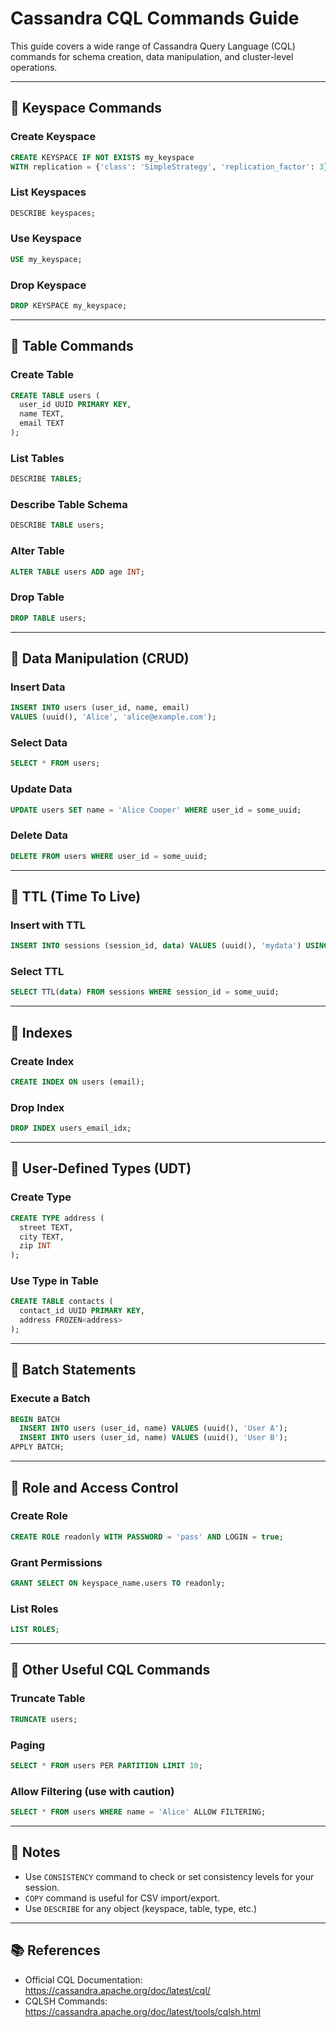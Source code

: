 
# Cassandra CQL Commands Guide

This guide covers a wide range of Cassandra Query Language (CQL) commands for schema creation, data manipulation, and cluster-level operations.

---

## 🔸 Keyspace Commands

### Create Keyspace
```sql
CREATE KEYSPACE IF NOT EXISTS my_keyspace
WITH replication = {'class': 'SimpleStrategy', 'replication_factor': 3};
```

### List Keyspaces
```sql
DESCRIBE keyspaces;
```

### Use Keyspace
```sql
USE my_keyspace;
```

### Drop Keyspace
```sql
DROP KEYSPACE my_keyspace;
```

---

## 🔸 Table Commands

### Create Table
```sql
CREATE TABLE users (
  user_id UUID PRIMARY KEY,
  name TEXT,
  email TEXT
);
```

### List Tables
```sql
DESCRIBE TABLES;
```

### Describe Table Schema
```sql
DESCRIBE TABLE users;
```

### Alter Table
```sql
ALTER TABLE users ADD age INT;
```

### Drop Table
```sql
DROP TABLE users;
```

---

## 🔸 Data Manipulation (CRUD)

### Insert Data
```sql
INSERT INTO users (user_id, name, email)
VALUES (uuid(), 'Alice', 'alice@example.com');
```

### Select Data
```sql
SELECT * FROM users;
```

### Update Data
```sql
UPDATE users SET name = 'Alice Cooper' WHERE user_id = some_uuid;
```

### Delete Data
```sql
DELETE FROM users WHERE user_id = some_uuid;
```

---

## 🔸 TTL (Time To Live)

### Insert with TTL
```sql
INSERT INTO sessions (session_id, data) VALUES (uuid(), 'mydata') USING TTL 86400;
```

### Select TTL
```sql
SELECT TTL(data) FROM sessions WHERE session_id = some_uuid;
```

---

## 🔸 Indexes

### Create Index
```sql
CREATE INDEX ON users (email);
```

### Drop Index
```sql
DROP INDEX users_email_idx;
```

---

## 🔸 User-Defined Types (UDT)

### Create Type
```sql
CREATE TYPE address (
  street TEXT,
  city TEXT,
  zip INT
);
```

### Use Type in Table
```sql
CREATE TABLE contacts (
  contact_id UUID PRIMARY KEY,
  address FROZEN<address>
);
```

---

## 🔸 Batch Statements

### Execute a Batch
```sql
BEGIN BATCH
  INSERT INTO users (user_id, name) VALUES (uuid(), 'User A');
  INSERT INTO users (user_id, name) VALUES (uuid(), 'User B');
APPLY BATCH;
```

---

## 🔸 Role and Access Control

### Create Role
```sql
CREATE ROLE readonly WITH PASSWORD = 'pass' AND LOGIN = true;
```

### Grant Permissions
```sql
GRANT SELECT ON keyspace_name.users TO readonly;
```

### List Roles
```sql
LIST ROLES;
```

---

## 🔸 Other Useful CQL Commands

### Truncate Table
```sql
TRUNCATE users;
```

### Paging
```sql
SELECT * FROM users PER PARTITION LIMIT 10;
```

### Allow Filtering (use with caution)
```sql
SELECT * FROM users WHERE name = 'Alice' ALLOW FILTERING;
```

---

## 🧠 Notes

- Use `CONSISTENCY` command to check or set consistency levels for your session.
- `COPY` command is useful for CSV import/export.
- Use `DESCRIBE` for any object (keyspace, table, type, etc.)

---

## 📚 References

- Official CQL Documentation: https://cassandra.apache.org/doc/latest/cql/
- CQLSH Commands: https://cassandra.apache.org/doc/latest/tools/cqlsh.html

